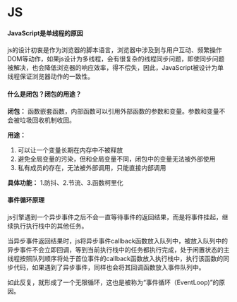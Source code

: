 # JS

#### JavaScript是单线程的原因

js的设计初衷是作为浏览器的脚本语言，浏览器中涉及到与用户互动、频繁操作DOM等动作，如果js设计为多线程，会有很复杂的线程同步问题，即使同步问题被解决，也会降低浏览器的响应效率，得不偿失，因此，JavaScript被设计为单线程保证浏览器动作的一致性。

#### 什么是闭包？闭包的用途？

**闭包：** 函数嵌套函数，内部函数可以引用外部函数的参数和变量。参数和变量不会被垃圾回收机制收回。

**用途：**

1. 可以让一个变量长期在内存中不被释放
2. 避免全局变量的污染，但和全局变量不同，闭包中的变量无法被外部使用
3. 私有成员的存在，无法被外部调用，只能直接内部调用

**具体功能：** 1.防抖、2.节流、3.函数柯里化

#### 事件循环原理

js引擎遇到一个异步事件之后不会一直等待事件的返回结果，而是将事件挂起，继续执行执行栈中的其他任务。

当异步事件返回结果时，js将异步事件callback函数放入队列中，被放入队列中的异步事件不会立即回调，等到当前执行栈中的任务都执行完成，处于闲置状态的主线程按照队列顺序将处于首位事件的callback函数放入执行栈中，执行该函数的同步代码，如果遇到了异步事件，同样也会将其回调函数放入事件队列中。

如此反复，就形成了一个无限循环，这也是被称为“事件循环（EventLoop)”的原因。